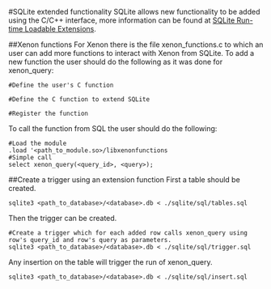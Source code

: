 #SQLite extended functionality
SQLite allows new functionality to be added using the C/C++ interface, more information can be found at [SQLite Run-time Loadable Extensions](http://sqlite.org/loadext.html).

##Xenon functions
For Xenon there is the file xenon_functions.c to which an user can add more functions to interact with Xenon from SQLite.
To add a new function the user should do the following as it was done for xenon_query:
```
#Define the user's C function

#Define the C function to extend SQLite

#Register the function

```

To call the function from SQL the user should do the following:
```
#Load the module
.load '<path_to_module.so>/libxenonfunctions
#Simple call
select xenon_query(<query_id>, <query>);
```

##Create a trigger using an extension function
First a table should be created.
```
sqlite3 <path_to_database>/<database>.db < ./sqlite/sql/tables.sql
```
Then the trigger can be created.
```
#Create a trigger which for each added row calls xenon_query using row's query_id and row's query as parameters.
sqlite3 <path_to_database>/<database>.db < ./sqlite/sql/trigger.sql
```
Any insertion on the table will trigger the run of xenon_query.
```
sqlite3 <path_to_database>/<database>.db < ./sqlite/sql/insert.sql
```

